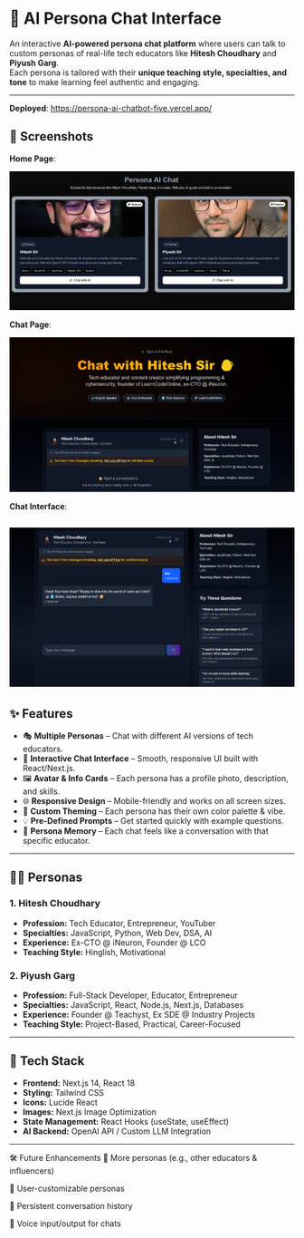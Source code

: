 # 🤖 AI Persona Chat Interface

An interactive **AI-powered persona chat platform** where users can talk to custom personas of real-life tech educators like **Hitesh Choudhary** and **Piyush Garg**.  
Each persona is tailored with their **unique teaching style, specialties, and tone** to make learning feel authentic and engaging.

---

**Deployed**: https://persona-ai-chatbot-five.vercel.app/

## 📸 Screenshots

**Home Page**:

![App Screenshot](public/Screenshot%202025-08-15%20142708.png)

**Chat Page**:

![App Screenshot](public/Screenshot%202025-08-15%20142753.png)

**Chat Interface**:

## ![App Screenshot](public/Screenshot%202025-08-15%20142814.png)

## ✨ Features

- 🎭 **Multiple Personas** – Chat with different AI versions of tech educators.
- 💬 **Interactive Chat Interface** – Smooth, responsive UI built with React/Next.js.
- 🖼 **Avatar & Info Cards** – Each persona has a profile photo, description, and skills.
- 🌐 **Responsive Design** – Mobile-friendly and works on all screen sizes.
- 🎨 **Custom Theming** – Each persona has their own color palette & vibe.
- 💡 **Pre-Defined Prompts** – Get started quickly with example questions.
- 🧠 **Persona Memory** – Each chat feels like a conversation with that specific educator.

---

## 🧑‍🏫 Personas

### 1. Hitesh Choudhary

- **Profession:** Tech Educator, Entrepreneur, YouTuber
- **Specialties:** JavaScript, Python, Web Dev, DSA, AI
- **Experience:** Ex-CTO @ iNeuron, Founder @ LCO
- **Teaching Style:** Hinglish, Motivational

### 2. Piyush Garg

- **Profession:** Full-Stack Developer, Educator, Entrepreneur
- **Specialties:** JavaScript, React, Node.js, Next.js, Databases
- **Experience:** Founder @ Teachyst, Ex SDE @ Industry Projects
- **Teaching Style:** Project-Based, Practical, Career-Focused

---

## 🚀 Tech Stack

- **Frontend:** Next.js 14, React 18
- **Styling:** Tailwind CSS
- **Icons:** Lucide React
- **Images:** Next.js Image Optimization
- **State Management:** React Hooks (useState, useEffect)
- **AI Backend:** OpenAI API / Custom LLM Integration

---

🛠 Future Enhancements
🔹 More personas (e.g., other educators & influencers)

🔹 User-customizable personas

🔹 Persistent conversation history

🔹 Voice input/output for chats

